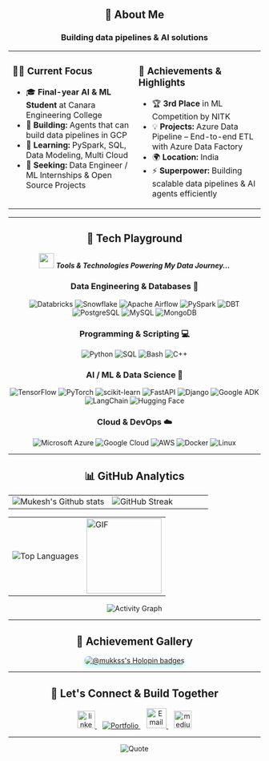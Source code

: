 <div align="center">

<h2 align="center">🚀 About Me</h2>
<h3 aligh="center">Building data pipelines & AI solutions </h3> 
</div>

<div align="center">
<table>
<tr>
<td width="50%" valign="top">

### 🧑‍💻 **Current Focus**
- 🎓 **Final-year AI & ML Student** at Canara Engineering College  
- 🤖 **Building:** Agents that can build data pipelines in GCP  
- 🌱 **Learning:** PySpark, SQL, Data Modeling, Multi Cloud 
- 💼 **Seeking:** Data Engineer / ML Internships & Open Source Projects  

</td>
<td width="50%" valign="top">

### 🌟 **Achievements & Highlights**
- 🏆 **3rd Place** in ML Competition by NITK
- 💡 **Projects:** Azure Data Pipeline – End-to-end ETL with Azure Data Factory
- 🌍 **Location:** India  
- ⚡ **Superpower:** Building scalable data pipelines & AI agents efficiently  

</td>
</tr>
</table>
</div>


---
<div align="center">

<h2 align="center">💾 Tech Playground </h2>

<img src="https://media.giphy.com/media/iY8CRBdQXODJSCERIr/giphy.gif" width="30px">&nbsp;***Tools & Technologies Powering My Data Journey...***

</div>

<div align="center">

<h3 align="center">Data Engineering & Databases 🧩</h3>
<p>
<img src="https://img.shields.io/badge/Databricks-FF3621?style=for-the-badge&logo=databricks&logoColor=white&labelColor=FF3621" alt="Databricks">
<img src="https://img.shields.io/badge/Snowflake-29B5E8?style=for-the-badge&logo=snowflake&logoColor=white&labelColor=29B5E8" alt="Snowflake">
<img src="https://img.shields.io/badge/Apache%20Airflow-017CEE?style=for-the-badge&logo=apacheairflow&logoColor=white&labelColor=017CEE" alt="Apache Airflow">
<img src="https://img.shields.io/badge/PySpark-E25A1C?style=for-the-badge&logo=apachespark&logoColor=white&labelColor=E25A1C" alt="PySpark">
  <img src="https://img.shields.io/badge/DBT-FF6600?style=for-the-badge&logo=dbt-labs&logoColor=white&labelColor=FF6600" alt="DBT">
<img src="https://img.shields.io/badge/PostgreSQL-316192?style=for-the-badge&logo=postgresql&logoColor=white&labelColor=316192" alt="PostgreSQL">
<img src="https://img.shields.io/badge/MySQL-4479A1?style=for-the-badge&logo=mysql&logoColor=white&labelColor=4479A1" alt="MySQL">
<img src="https://img.shields.io/badge/MongoDB-4EA94B?style=for-the-badge&logo=mongodb&logoColor=white&labelColor=4EA94B" alt="MongoDB">
</p>

<h3 align="center">Programming & Scripting 💻</h3>
<p>
<img src="https://img.shields.io/badge/Python-3776AB?style=for-the-badge&logo=python&logoColor=white&labelColor=3776AB" alt="Python">
<img src="https://img.shields.io/badge/SQL-FF4500?style=for-the-badge&logo=postgresql&logoColor=white&labelColor=FF4500" alt="SQL">
<img src="https://img.shields.io/badge/Bash-121011?style=for-the-badge&logo=gnu-bash&logoColor=white&labelColor=121011" alt="Bash">
<img src="https://img.shields.io/badge/C++-00599C?style=for-the-badge&logo=cplusplus&logoColor=white&labelColor=00599C" alt="C++">
</p>

<h3 align="center">AI / ML & Data Science 🤖</h3>
<p>
<img src="https://img.shields.io/badge/TensorFlow-FF6F00?style=for-the-badge&logo=tensorflow&logoColor=white&labelColor=FF6F00" alt="TensorFlow">
<img src="https://img.shields.io/badge/PyTorch-EE4C2C?style=for-the-badge&logo=pytorch&logoColor=white&labelColor=EE4C2C" alt="PyTorch">
<img src="https://img.shields.io/badge/scikit--learn-F7931E?style=for-the-badge&logo=scikitlearn&logoColor=white&labelColor=F7931E" alt="scikit-learn">
<img src="https://img.shields.io/badge/FastAPI-009688?style=for-the-badge&logo=fastapi&logoColor=white&labelColor=009688" alt="FastAPI">
<img src="https://img.shields.io/badge/Django-092E20?style=for-the-badge&logo=django&logoColor=white&labelColor=092E20" alt="Django">
<img src="https://img.shields.io/badge/Google%20ADK-4285F4?style=for-the-badge&logo=google&logoColor=white&labelColor=4285F4" alt="Google ADK">
<img src="https://img.shields.io/badge/LangChain-0C8CE9?style=for-the-badge&logo=langchain&logoColor=white&labelColor=0C8CE9" alt="LangChain">
<img src="https://img.shields.io/badge/Hugging%20Face-FFD54F?style=for-the-badge&logo=huggingface&logoColor=black&labelColor=FFD54F" alt="Hugging Face">
</p>

<h3 align="center">Cloud & DevOps ☁️</h3>
<p>
<img src="https://img.shields.io/badge/Microsoft%20Azure-0089D6?style=for-the-badge&logo=microsoftazure&logoColor=white&labelColor=0089D6" alt="Microsoft Azure">
<img src="https://img.shields.io/badge/Google%20Cloud-4285F4?style=for-the-badge&logo=googlecloud&logoColor=white&labelColor=4285F4" alt="Google Cloud">
<img src="https://img.shields.io/badge/AWS-232F3E?style=for-the-badge&logo=amazonaws&logoColor=white&labelColor=232F3E" alt="AWS">
<img src="https://img.shields.io/badge/Docker-2496ED?style=for-the-badge&logo=docker&logoColor=white&labelColor=2496ED" alt="Docker">
<img src="https://img.shields.io/badge/Linux-FCC624?style=for-the-badge&logo=linux&logoColor=black&labelColor=FCC624" alt="Linux">
</p>

</div>



---
<h2 align="center"> 📊 GitHub Analytics</h2>
<div align="center">
  <table>
    <tr>
      <td width="50%">
        <img src="https://github-readme-stats.vercel.app/api?username=mukkss&show_icons=true&count_private=true&title_color=00D9FF&text_color=ffffff&icon_color=00D9FF&bg_color=0D1117&hide_border=true&border_radius=15" alt="Mukesh's Github stats">
      </td>
      <td width="50%">
        <img src="https://github-readme-streak-stats.herokuapp.com/?user=mukkss&stroke=ffffff&background=0D1117&ring=00D9FF&fire=00D9FF&currStreakNum=ffffff&currStreakLabel=00D9FF&sideNums=ffffff&sideLabels=ffffff&dates=ffffff&hide_border=true&border_radius=15" alt="GitHub Streak">
      </td>
    </tr>
  </table>
</div>
  
<div align="center">
  <table>
    <tr>
      <td>
        <img src="https://github-readme-stats.vercel.app/api/top-langs/?username=mukkss&langs_count=8&title_color=00D9FF&text_color=ffffff&icon_color=00D9FF&bg_color=0D1117&hide_border=true&layout=compact&border_radius=15" alt="Top Languages">
      </td>
      <td>
        <img src="https://media.giphy.com/media/cruO3FTeoAxjiTVxPW/giphy.gif" height="150" alt="GIF" />
      </td>
    </tr>
  </table>
</div>

<div align="center">
  <img src="https://github-readme-activity-graph.vercel.app/graph?username=mukkss&bg_color=0D1117&color=ffffff&line=00D9FF&point=00D9FF&area=true&hide_border=true&radius=15" alt="Activity Graph">
</div>

---


<h2 align="center">🏅 Achievement Gallery</h2>
<div align="center">
  <a href="https://holopin.io/@mukkss">
    <img src="https://holopin.me/mukkss" alt="@mukkss's Holopin badges" style="border-radius: 15px; box-shadow: 0 4px 8px rgba(0, 217, 255, 0.3);">
  </a>
</div>

---

<h2 align="center">🤝 Let's Connect & Build Together</h2>
<div align="center">
  <div>
    <a href="https://www.linkedin.com/in/mukkss16/" target="_blank">
      <img src="https://img.shields.io/static/v1?message=LinkedIn&logo=linkedin&label=&color=0077B5&logoColor=white&labelColor=&style=for-the-badge" height="35" alt="linkedin logo"  />
    </a>&nbsp;&nbsp;
    <a href="https://mukkss.onrender.com/" target="_blank">
      <img src="https://img.shields.io/badge/Portfolio-00D9FF?style=for-the-badge&logo=About.me&logoColor=white&labelColor=00D9FF" alt="Portfolio">
    </a>&nbsp;&nbsp;
    <a href="mailto:mukkss1602@gmail.com">
    <img src="https://img.shields.io/badge/Email-EA4335?style=for-the-badge&logo=gmail&logoColor=white&labelColor=EA4335" alt="Email" height="40">
    </a>&nbsp;&nbsp;
    <a href="https://medium.com/@muksss1102" target="_blank">
      <img src="https://img.shields.io/static/v1?message=Medium&logo=medium&label=&color=12100E&logoColor=white&labelColor=&style=for-the-badge" height="35" alt="medium logo"  />
    </a>
  </div>
</div>


---


<div align="center">
<img src="https://quotes-github-readme.vercel.app/api?type=horizontal&theme=tokyonight&animation=grow_out_in&quote=With%20unwavering%20faith%20and%20relentless%20effort,%20even%20the%20toughest%20challenges%20become%20bridges%20to%20success.&author=mukkss" alt="Quote">

</div>
